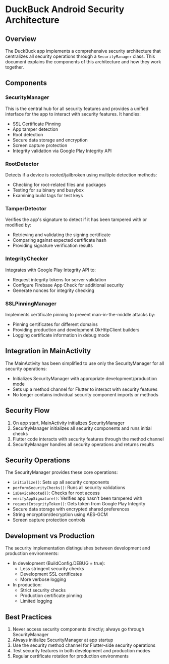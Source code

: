 # DuckBuck Android Security Architecture

## Overview

The DuckBuck app implements a comprehensive security architecture that centralizes all security operations through a `SecurityManager` class. This document explains the components of this architecture and how they work together.

## Components

### SecurityManager

This is the central hub for all security features and provides a unified interface for the app to interact with security features. It handles:

- SSL Certificate Pinning
- App tamper detection
- Root detection
- Secure data storage and encryption
- Screen capture protection
- Integrity validation via Google Play Integrity API

### RootDetector

Detects if a device is rooted/jailbroken using multiple detection methods:
- Checking for root-related files and packages
- Testing for su binary and busybox
- Examining build tags for test keys

### TamperDetector

Verifies the app's signature to detect if it has been tampered with or modified by:
- Retrieving and validating the signing certificate
- Comparing against expected certificate hash
- Providing signature verification results

### IntegrityChecker

Integrates with Google Play Integrity API to:
- Request integrity tokens for server validation
- Configure Firebase App Check for additional security
- Generate nonces for integrity checking

### SSLPinningManager

Implements certificate pinning to prevent man-in-the-middle attacks by:
- Pinning certificates for different domains
- Providing production and development OkHttpClient builders
- Logging certificate information in debug mode

## Integration in MainActivity

The MainActivity has been simplified to use only the SecurityManager for all security operations:
- Initializes SecurityManager with appropriate development/production mode
- Sets up a method channel for Flutter to interact with security features
- No longer contains individual security component imports or methods

## Security Flow

1. On app start, MainActivity initializes SecurityManager
2. SecurityManager initializes all security components and runs initial checks
3. Flutter code interacts with security features through the method channel
4. SecurityManager handles all security operations and returns results

## Security Operations

The SecurityManager provides these core operations:
- `initialize()`: Sets up all security components
- `performSecurityChecks()`: Runs all security validations
- `isDeviceRooted()`: Checks for root access
- `verifyAppSignature()`: Verifies app hasn't been tampered with
- `requestIntegrityToken()`: Gets token from Google Play Integrity
- Secure data storage with encrypted shared preferences
- String encryption/decryption using AES-GCM
- Screen capture protection controls

## Development vs Production

The security implementation distinguishes between development and production environments:
- In development (BuildConfig.DEBUG = true): 
  - Less stringent security checks
  - Development SSL certificates
  - More verbose logging
- In production:
  - Strict security checks
  - Production certificate pinning
  - Limited logging

## Best Practices

1. Never access security components directly; always go through SecurityManager
2. Always initialize SecurityManager at app startup
3. Use the security method channel for Flutter-side security operations
4. Test security features in both development and production modes
5. Regular certificate rotation for production environments
